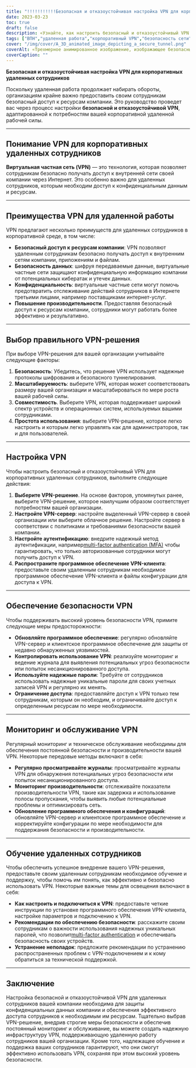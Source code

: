 ```yaml
---
title: "!!!!!!!!!!!Безопасная и отказоустойчивая настройка VPN для корпоративных удаленных сотрудников"
date: 2023-03-23
toc: true
draft: false
description: «Узнайте, как настроить безопасный и отказоустойчивый VPN для удаленных сотрудников вашей компании, обеспечив безопасный доступ к ресурсам компании».
tags: ["ВПН","удаленная работа","корпоративный VPN","безопасность сети","шифрование","туннельные протоколы","Настройка VPN","VPN-сервер","безопасность VPN","Обслуживание VPN","VPN-мониторинг","VPN-решение","аутентификация","безопасность данных","конфиденциальность","производительность","масштабируемость","совместимость","обучение персонала","лучшие практики"]
cover: "/img/cover/A_3D_animated_image_depicting_a_secure_tunnel.png"
coverAlt: «Трехмерное анимированное изображение, изображающее безопасный туннель, соединяющий ноутбук удаленного работника со зданием компании, символизирующий VPN-подключение. Над туннелем парит значок щита, символизирующий безопасность и отказоустойчивость».
coverCaption: ""
---
```


**Безопасная и отказоустойчивая настройка VPN для корпоративных удаленных сотрудников**

Поскольку удаленная работа продолжает набирать обороты, организациям крайне важно предоставить своим сотрудникам безопасный доступ к ресурсам компании. Это руководство проведет вас через процесс настройки **безопасной и отказоустойчивой VPN**, адаптированной к потребностям вашей корпоративной удаленной рабочей силы.

______

## **Понимание VPN для корпоративных удаленных сотрудников**

**Виртуальная частная сеть (VPN)** — это технология, которая позволяет сотрудникам безопасно получать доступ к внутренней сети своей компании через Интернет. Это особенно важно для удаленных сотрудников, которым необходим доступ к конфиденциальным данным и ресурсам.

______

## **Преимущества VPN для удаленной работы**

VPN предлагают несколько преимуществ для удаленных сотрудников в корпоративной среде, в том числе:

- **Безопасный доступ к ресурсам компании**: VPN позволяют удаленным сотрудникам безопасно получать доступ к внутренним сетям компании, приложениям и файлам.
- **Безопасность данных**: шифруя передаваемые данные, виртуальные частные сети защищают конфиденциальную информацию компании от потенциальных кибератак и утечек данных.
- **Конфиденциальность**: виртуальные частные сети могут помочь предотвратить отслеживание действий сотрудников в Интернете третьими лицами, например поставщиками интернет-услуг.
- **Повышение производительности**. Предоставляя безопасный доступ к ресурсам компании, сотрудники могут работать более эффективно и результативно.

______

## **Выбор правильного VPN-решения**

При выборе VPN-решения для вашей организации учитывайте следующие факторы:

1. **Безопасность**: Убедитесь, что решение VPN использует надежные протоколы шифрования и безопасного туннелирования.
2. **Масштабируемость**: выберите VPN, которая может соответствовать размеру вашей организации и масштабироваться по мере роста вашей рабочей силы.
3. **Совместимость**. Выберите VPN, которая поддерживает широкий спектр устройств и операционных систем, используемых вашими сотрудниками.
4. **Простота использования**: выберите VPN-решение, которое легко настроить и которым легко управлять как для администраторов, так и для пользователей.

______

## **Настройка VPN**

Чтобы настроить безопасный и отказоустойчивый VPN для корпоративных удаленных сотрудников, выполните следующие действия:

1. **Выберите VPN-решение**. На основе факторов, упомянутых ранее, выберите VPN-решение, которое наилучшим образом соответствует потребностям вашей организации.
2. **Настройте VPN-сервер**: настройте выделенный VPN-сервер в своей организации или выберите облачное решение. Настройте сервер в соответствии с политиками и требованиями безопасности вашей компании.
3. **Настройте аутентификацию**: внедрите надежный метод аутентификации, например[multi-factor authentication (MFA)](https://simeononsecurity.ch/articles/what-are-the-diferent-kinds-of-factors-in-mfa/) чтобы гарантировать, что только авторизованные сотрудники могут получить доступ к VPN.
4. **Распространите программное обеспечение VPN-клиента**: предоставьте своим удаленным сотрудникам необходимое программное обеспечение VPN-клиента и файлы конфигурации для доступа к VPN.

______

## **Обеспечение безопасности VPN**

Чтобы поддерживать высокий уровень безопасности VPN, примите следующие меры предосторожности:

- **Обновляйте программное обеспечение**: регулярно обновляйте VPN-сервер и клиентское программное обеспечение для защиты от недавно обнаруженных уязвимостей.
- **Контролировать использование VPN**: реализуйте мониторинг и ведение журнала для выявления потенциальных угроз безопасности или попыток несанкционированного доступа.
- **Используйте надежные пароли**: Требуйте от сотрудников использовать надежные уникальные пароли для своих учетных записей VPN и регулярно их менять.
- **Ограничение доступа**: предоставляйте доступ к VPN только тем сотрудникам, которым он необходим, и ограничивайте доступ к определенным ресурсам по мере необходимости.

______

## **Мониторинг и обслуживание VPN**

Регулярный мониторинг и техническое обслуживание необходимы для обеспечения постоянной безопасности и производительности вашей VPN. Некоторые передовые методы включают в себя:

- **Регулярно просматривайте журналы**: просматривайте журналы VPN для обнаружения потенциальных угроз безопасности или попыток несанкционированного доступа.
- **Мониторинг производительности**: отслеживайте показатели производительности VPN, такие как задержка и использование полосы пропускания, чтобы выявить любые потенциальные проблемы и оптимизировать сеть.
- **Обновление программного обеспечения и конфигураций**: обновляйте VPN-сервер и клиентское программное обеспечение и корректируйте конфигурации по мере необходимости для поддержания безопасности и производительности.

______

## **Обучение удаленных сотрудников**

Чтобы обеспечить успешное внедрение вашего VPN-решения, предоставьте своим удаленным сотрудникам необходимое обучение и поддержку, чтобы помочь им понять, как эффективно и безопасно использовать VPN. Некоторые важные темы для освещения включают в себя:

- **Как настроить и подключиться к VPN**: предоставьте четкие инструкции по установке программного обеспечения VPN-клиента, настройке параметров и подключению к VPN.
- **Рекомендации по обеспечению безопасности**: расскажите своим сотрудникам о важности использования надежных уникальных паролей, что позволит[multi-factor authentication](https://simeononsecurity.ch/articles/what-are-the-diferent-kinds-of-factors-in-mfa/) и обеспечивать безопасность своих устройств.
- **Устранение неполадок**: предложите рекомендации по устранению распространенных проблем с VPN-подключением и к кому обратиться за технической поддержкой.

______

## **Заключение**

Настройка безопасной и отказоустойчивой VPN для удаленных сотрудников вашей компании необходима для защиты конфиденциальных данных компании и обеспечения эффективного доступа сотрудников к необходимым им ресурсам. Тщательно выбрав VPN-решение, внедрив строгие меры безопасности и обеспечив постоянный мониторинг и обслуживание, вы можете создать надежную инфраструктуру VPN, поддерживающую удаленную работу сотрудников вашей организации. Кроме того, надлежащее обучение и поддержка ваших сотрудников гарантируют, что они смогут эффективно использовать VPN, сохраняя при этом высокий уровень безопасности.

